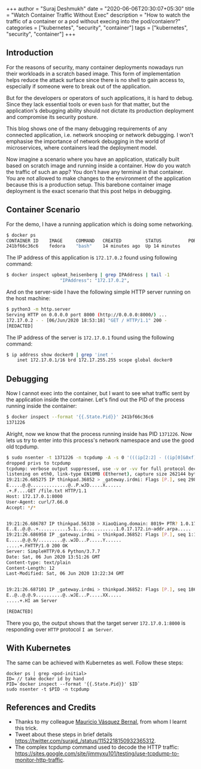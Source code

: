 +++
author = "Suraj Deshmukh"
date = "2020-06-06T20:30:07+05:30"
title = "Watch Container Traffic Without Exec"
description = "How to watch the traffic of a container or a pod without execing into the pod/contaienr?"
categories = ["kubernetes", "security", "container"]
tags = ["kubernetes", "security", "container"]
+++

## Introduction

For the reasons of security, many container deployments nowadays run their workloads in a scratch based image. This form of implementation helps reduce the attack surface since there is no shell to gain access to, especially if someone were to break out of the application.

But for the developers or operators of such applications, it is hard to debug. Since they lack essential tools or even `bash` for that matter, but the application's debugging ability should not dictate its production deployment and compromise its security posture.

This blog shows one of the many debugging requirements of any connected application, i.e. network snooping or network debugging. I won't emphasise the importance of network debugging in the world of microservices, where containers lead the deployment model.

Now imagine a scenario where you have an application, statically built based on scratch image and running inside a container. How do you watch the traffic of such an app? You don't have any terminal in that container. You are not allowed to make changes to the environment of the application because this is a production setup. This barebone container image deployment is the exact scenario that this post helps in debugging.

## Container Scenario

For the demo, I have a running application which is doing some networking.

```bash
$ docker ps
CONTAINER ID    IMAGE     COMMAND   CREATED         STATUS          PORTS    NAMES
241bf66c36c6    fedora    "bash"    14 minutes ago  Up 14 minutes            upbeat_heisenberg
```

The IP address of this application is `172.17.0.2` found using following command:

```bash
$ docker inspect upbeat_heisenberg | grep IPAddress | tail -1
                    "IPAddress": "172.17.0.2",
```

And on the server-side I have the following simple HTTP server running on the host machine:

```bash
$ python3 -m http.server
Serving HTTP on 0.0.0.0 port 8000 (http://0.0.0.0:8000/) ...
172.17.0.2 - - [06/Jun/2020 18:53:18] "GET / HTTP/1.1" 200 -
[REDACTED]
```

The IP address of the server is `172.17.0.1` found using the following command:

```bash
$ ip address show docker0 | grep 'inet '
    inet 172.17.0.1/16 brd 172.17.255.255 scope global docker0
```

## Debugging

Now I cannot exec into the container, but I want to see what traffic sent by the application inside the container. Let's find out the PID of the process running inside the container:

```bash
$ docker inspect --format '{{.State.Pid}}' 241bf66c36c6
1371226
```

Alright, now we know that the process running inside has PID `1371226`. Now lets us try to enter into this process's network namespace and use the good old tcpdump.

```bash
$ sudo nsenter -t 1371226 -n tcpdump -A -s 0 '(((ip[2:2] - ((ip[0]&0xf)<<2)) - ((tcp[12]&0xf0)>>2)) != 0)'
dropped privs to tcpdump
tcpdump: verbose output suppressed, use -v or -vv for full protocol decode
listening on eth0, link-type EN10MB (Ethernet), capture size 262144 bytes
19:21:26.685275 IP thinkpad.36852 > _gateway.irdmi: Flags [P.], seq 2980991125:2980991212, ack 2001355994, win 502, options [nop,nop,TS val 3794513222 ecr 3920804277], length 87
E.....@.@..............@..P.wJD.....X......
.+.F....GET /file.txt HTTP/1.1
Host: 172.17.0.1:8000
User-Agent: curl/7.66.0
Accept: */*


19:21:26.686787 IP thinkpad.56338 > XiaoQiang.domain: 8019+ PTR? 1.0.17.172.in-addr.arpa. (41)
E..E..@.@..+...........5.1...S...........1.0.17.172.in-addr.arpa.....
19:21:26.686958 IP _gateway.irdmi > thinkpad.36852: Flags [P.], seq 1:186, ack 87, win 509, options [nop,nop,TS val 3920804279 ecr 3794513222], length 185
E.....@.@.9/.........@..wJD...P.....Y......
.....+.FHTTP/1.0 200 OK
Server: SimpleHTTP/0.6 Python/3.7.7
Date: Sat, 06 Jun 2020 13:51:26 GMT
Content-type: text/plain
Content-Length: 12
Last-Modified: Sat, 06 Jun 2020 13:22:34 GMT


19:21:26.687101 IP _gateway.irdmi > thinkpad.36852: Flags [P.], seq 186:198, ack 87, win 509, options [nop,nop,TS val 3920804279 ecr 3794513224], length 12
E..@..@.@.9..........@..wJE...P.....XX.....
.....+.HI am Server

[REDACTED]
```

There you go, the output shows that the target server `172.17.0.1:8000` is responding over `HTTP` protocol `I am Server`.

## With Kubernetes

The same can be achieved with Kubernetes as well. Follow these steps:

```
docker ps | grep <pod-initial>
ID= // take docker id by hand
PID=`docker inspect --format '{{.State.Pid}}' $ID`
sudo nsenter -t $PID -n tcpdump
```

## References and Credits

- Thanks to my colleague [Mauricio Vásquez Bernal](https://twitter.com/maurovasquezb), from whom I learnt this trick.
- Tweet about these steps in brief details https://twitter.com/surajd_/status/1152218150932365312.
- The complex tcpdump command used to decode the HTTP traffic: https://sites.google.com/site/jimmyxu101/testing/use-tcpdump-to-monitor-http-traffic.

